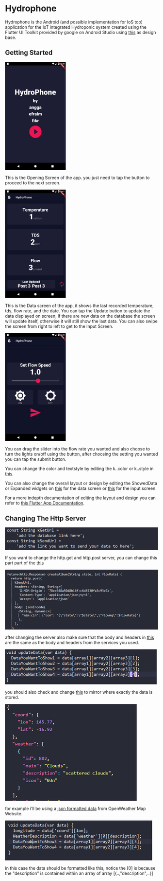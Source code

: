 # Hydrophone

Hydrophone is the Android (and possible implementation for IoS too) application for the IoT integrated Hydroponic system 
created using the Flutter UI Toolkit provided by google on Android Studio using [this](https://github.com/londonappbrewery/bmi-calculator-flutter) 
as design base.

## Getting Started

<img src="tutorial%20images/opening_screen.png" width="200">


This is the Opening Screen of the app. you just need to tap the button to proceed to the next screen.

<img src="tutorial%20images/data_screen.png" width="200">


This is the Data screen of the app, it shows the last recorded temperature, tds, flow rate, and the date. You can tap the 
Update button to update the data displayed on screen, if there are new data on the database the screen will update itself,
otherwise it will still show the last data. You can also swipe the screen from right to left to get to the Input Screen.

<img src="tutorial%20images/input_screen.png" width="200">


You can drag the slider into the flow rate you wanted and also choose to turn the lights on/off using the button,
after choosing the setting you wanted you can tap the submit button.


You can change the color and textstyle by editing the k..color or k..style in [this](lib/functionality/constant.dart).


You can also change the overall layout or design by editing the ShowedData or Expanded widgets on [this](lib/screens/dataPage_screens.dart) 
for the data screen or [this](lib/screens/inputPage_screen.dart) for the input screen.


For a more indepth documentation of editing the layout and design you can refer to [this Flutter App Documentation](https://flutter.dev/docs). 


## Changing The Http Server
<img src="tutorial%20images/link.PNG">


If you want to change the http.get and http.post server, you can change this part part of the [this](lib/functionality/constant.dart)


<img src="tutorial%20images/body_and_headers.PNG">


after changing the server also make sure that the body and headers in [this](lib/functionality/networking.dart) are the same as the 
body and headers from the services you used.


<img src="tutorial%20images/jsondata.PNG">


you should also check and change [this](lib/screens/dataPage_screen.dart) to mirror where exactly the data is stored.


<img src="tutorial%20images/jsondata_example.PNG">


for example i'll be using a [json formatted data](https://samples.openweathermap.org/data/2.5/weather?id=2172797&appid=439d4b804bc8187953eb36d2a8c26a02) 
from OpenWeather Map Website.


<img src="tutorial%20images/getting_example.PNG">


in this case the data should be formatted like this, notice the [0] is because the "description" is contained within an array 
of array [{..,"description",..}]